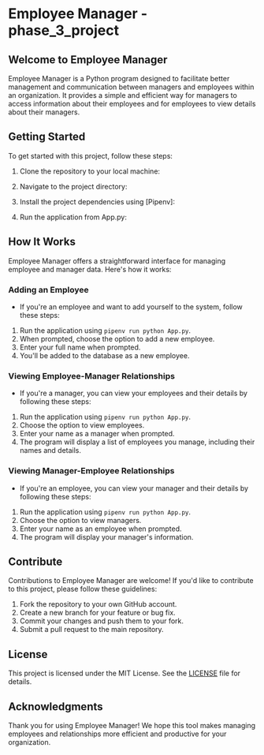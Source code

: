# Employee Manager - phase_3_project

## Welcome to Employee Manager

Employee Manager is a Python program designed to facilitate better management and communication between managers and employees within an organization. It provides a simple and efficient way for managers to access information about their employees and for employees to view details about their managers.

## Getting Started

To get started with this project, follow these steps:

1. Clone the repository to your local machine:

2. Navigate to the project directory:

3. Install the project dependencies using [Pipenv]:

4. Run the application from App.py:

## How It Works

Employee Manager offers a straightforward interface for managing employee and manager data. Here's how it works:

### Adding an Employee

- If you're an employee and want to add yourself to the system, follow these steps:

1. Run the application using `pipenv run python App.py`.
2. When prompted, choose the option to add a new employee.
3. Enter your full name when prompted.
4. You'll be added to the database as a new employee.

### Viewing Employee-Manager Relationships

- If you're a manager, you can view your employees and their details by following these steps:

1. Run the application using `pipenv run python App.py`.
2. Choose the option to view employees.
3. Enter your name as a manager when prompted.
4. The program will display a list of employees you manage, including their names and details.

### Viewing Manager-Employee Relationships

- If you're an employee, you can view your manager and their details by following these steps:

1. Run the application using `pipenv run python App.py`.
2. Choose the option to view managers.
3. Enter your name as an employee when prompted.
4. The program will display your manager's information.

## Contribute

Contributions to Employee Manager are welcome! If you'd like to contribute to this project, please follow these guidelines:

1. Fork the repository to your own GitHub account.
2. Create a new branch for your feature or bug fix.
3. Commit your changes and push them to your fork.
4. Submit a pull request to the main repository.

## License

This project is licensed under the MIT License. See the [LICENSE](LICENSE) file for details.

## Acknowledgments

Thank you for using Employee Manager! We hope this tool makes managing employees and relationships more efficient and productive for your organization.
